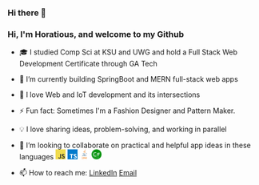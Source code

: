 ### Hi there 👋

<!--
**geekcoldhand/geekcoldhand** is a ✨ _special_ ✨ repository because its `README.md` (this file) appears on your GitHub profile.
--->

### Hi, I'm Horatious, and welcome to my Github

- 🎓 I studied Comp Sci at KSU and UWG and hold a Full Stack Web Development Certificate through GA Tech
- 🌱 I’m currently building SpringBoot and MERN full-stack web apps
- 🤍 I love Web and IoT development and its intersections  
- ⚡ Fun fact: Sometimes I'm a Fashion Designer and Pattern Maker. 
- 💡 I love sharing ideas, problem-solving, and working in parallel
- 👯 I’m looking to collaborate on practical and helpful app ideas in these languages 
<code><img height="20" alt="javascript" src="https://raw.githubusercontent.com/github/explore/80688e429a7d4ef2fca1e82350fe8e3517d3494d/topics/javascript/javascript.png"></code>
<code><img height="20" alt="typescript" src="https://raw.githubusercontent.com/github/explore/80688e429a7d4ef2fca1e82350fe8e3517d3494d/topics/typescript/typescript.png"></code>
<code><img height="20" alt="java" src="https://raw.githubusercontent.com/github/explore/80688e429a7d4ef2fca1e82350fe8e3517d3494d/topics/java/java.png"></code>
<code><img height="20" alt="c-sharp" src="https://raw.githubusercontent.com/github/explore/80688e429a7d4ef2fca1e82350fe8e3517d3494d/topics/csharp/csharp.png"></code>



- 📫 How to reach me:
 <a href="https://www.linkedin.com/in/horatious-harris-ii-41970a159/">LinkedIn</a>
 <a href="horatiousaharris@gmail.com">Email</a>
  


